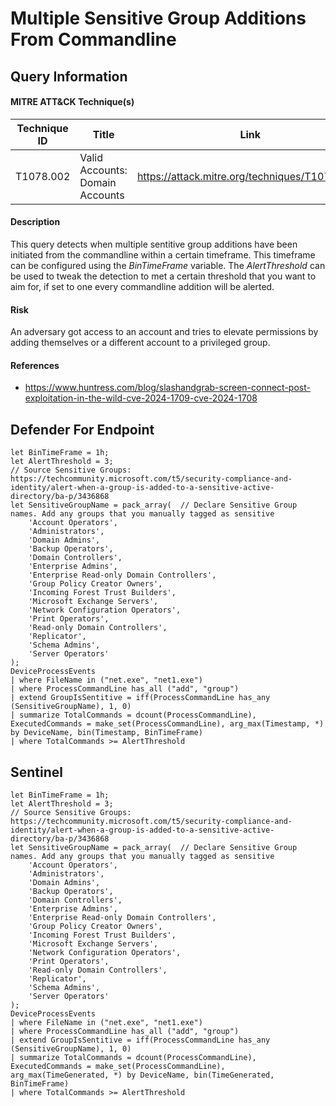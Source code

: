 # Multiple Sensitive Group Additions From Commandline

## Query Information

#### MITRE ATT&CK Technique(s)

| Technique ID | Title    | Link    |
| ---  | --- | --- |
| T1078.002 | Valid Accounts: Domain Accounts | https://attack.mitre.org/techniques/T1078/002/ |

#### Description
This query detects when multiple sentitive group additions have been initiated from the commandline within a certain timeframe. This timeframe can be configured using the *BinTimeFrame* variable. The *AlertThreshold* can be used to tweak the detection to met a certain threshold that you want to aim for, if set to one every commandline addition will be alerted.

#### Risk
An adversary got access to an account and tries to elevate permissions by adding themselves or a different account to a privileged group. 

#### References
- https://www.huntress.com/blog/slashandgrab-screen-connect-post-exploitation-in-the-wild-cve-2024-1709-cve-2024-1708

## Defender For Endpoint
```KQL
let BinTimeFrame = 1h;
let AlertThreshold = 3;
// Source Sensitive Groups: https://techcommunity.microsoft.com/t5/security-compliance-and-identity/alert-when-a-group-is-added-to-a-sensitive-active-directory/ba-p/3436868
let SensitiveGroupName = pack_array(  // Declare Sensitive Group names. Add any groups that you manually tagged as sensitive
    'Account Operators',
    'Administrators',
    'Domain Admins', 
    'Backup Operators',
    'Domain Controllers',
    'Enterprise Admins',
    'Enterprise Read-only Domain Controllers',
    'Group Policy Creator Owners',
    'Incoming Forest Trust Builders',
    'Microsoft Exchange Servers',
    'Network Configuration Operators',
    'Print Operators',
    'Read-only Domain Controllers',
    'Replicator',
    'Schema Admins',
    'Server Operators'
);
DeviceProcessEvents
| where FileName in ("net.exe", "net1.exe")
| where ProcessCommandLine has_all ("add", "group") 
| extend GroupIsSentitive = iff(ProcessCommandLine has_any (SensitiveGroupName), 1, 0)
| summarize TotalCommands = dcount(ProcessCommandLine), ExecutedCommands = make_set(ProcessCommandLine), arg_max(Timestamp, *) by DeviceName, bin(Timestamp, BinTimeFrame)
| where TotalCommands >= AlertThreshold
```
## Sentinel
```KQL
let BinTimeFrame = 1h;
let AlertThreshold = 3;
// Source Sensitive Groups: https://techcommunity.microsoft.com/t5/security-compliance-and-identity/alert-when-a-group-is-added-to-a-sensitive-active-directory/ba-p/3436868
let SensitiveGroupName = pack_array(  // Declare Sensitive Group names. Add any groups that you manually tagged as sensitive
    'Account Operators',
    'Administrators',
    'Domain Admins', 
    'Backup Operators',
    'Domain Controllers',
    'Enterprise Admins',
    'Enterprise Read-only Domain Controllers',
    'Group Policy Creator Owners',
    'Incoming Forest Trust Builders',
    'Microsoft Exchange Servers',
    'Network Configuration Operators',
    'Print Operators',
    'Read-only Domain Controllers',
    'Replicator',
    'Schema Admins',
    'Server Operators'
);
DeviceProcessEvents
| where FileName in ("net.exe", "net1.exe")
| where ProcessCommandLine has_all ("add", "group") 
| extend GroupIsSentitive = iff(ProcessCommandLine has_any (SensitiveGroupName), 1, 0)
| summarize TotalCommands = dcount(ProcessCommandLine), ExecutedCommands = make_set(ProcessCommandLine), arg_max(TimeGenerated, *) by DeviceName, bin(TimeGenerated, BinTimeFrame)
| where TotalCommands >= AlertThreshold
```